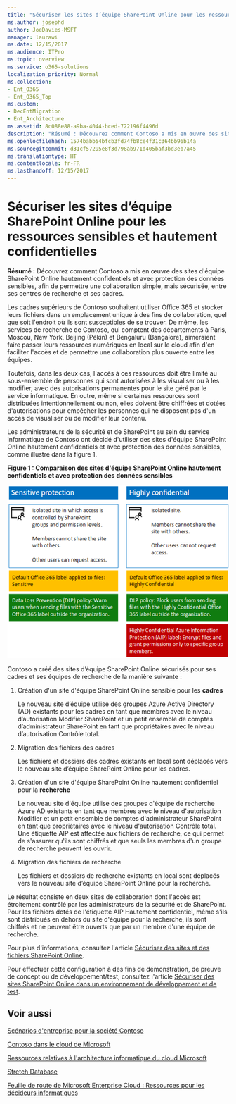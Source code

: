 ```yaml
---
title: "Sécuriser les sites d’équipe SharePoint Online pour les ressources sensibles et hautement confidentielles"
ms.author: josephd
author: JoeDavies-MSFT
manager: laurawi
ms.date: 12/15/2017
ms.audience: ITPro
ms.topic: overview
ms.service: o365-solutions
localization_priority: Normal
ms.collection:
- Ent_O365
- Ent_O365_Top
ms.custom:
- DecEntMigration
- Ent_Architecture
ms.assetid: 8c088e88-a9ba-4044-bced-722196f4496d
description: "Résumé : Découvrez comment Contoso a mis en œuvre des sites d'équipe SharePoint Online hautement confidentiels et avec protection des données sensibles, afin de permettre une collaboration simple, mais sécurisée, entre ses centres de recherche et ses cadres."
ms.openlocfilehash: 1574babb54bfcb3fd74fb8ce4f31c364bb96b14a
ms.sourcegitcommit: d31cf57295e8f3d798ab971d405baf3bd3eb7a45
ms.translationtype: HT
ms.contentlocale: fr-FR
ms.lasthandoff: 12/15/2017
---
```

# <a name="secure-sharepoint-online-team-sites-for-sensitive-and-highly-confidential-assets"></a>Sécuriser les sites d’équipe SharePoint Online pour les ressources sensibles et hautement confidentielles

 **Résumé :** Découvrez comment Contoso a mis en œuvre des sites d'équipe SharePoint Online hautement confidentiels et avec protection des données sensibles, afin de permettre une collaboration simple, mais sécurisée, entre ses centres de recherche et ses cadres.
  
Les cadres supérieurs de Contoso souhaitent utiliser Office 365 et stocker leurs fichiers dans un emplacement unique à des fins de collaboration, quel que soit l'endroit où ils sont susceptibles de se trouver. De même, les services de recherche de Contoso, qui comptent des départements à Paris, Moscou, New York, Beijing (Pékin) et Bengaluru (Bangalore), aimeraient faire passer leurs ressources numériques en local sur le cloud afin d'en faciliter l'accès et de permettre une collaboration plus ouverte entre les équipes.
  
Toutefois, dans les deux cas, l'accès à ces ressources doit être limité au sous-ensemble de personnes qui sont autorisées à les visualiser ou à les modifier, avec des autorisations permanentes pour le site géré par le service informatique. En outre, même si certaines ressources sont distribuées intentionnellement ou non, elles doivent être chiffrées et dotées d'autorisations pour empêcher les personnes qui ne disposent pas d'un accès de visualiser ou de modifier leur contenu.
  
Les administrateurs de la sécurité et de SharePoint au sein du service informatique de Contoso ont décidé d'utiliser des sites d'équipe SharePoint Online hautement confidentiels et avec protection des données sensibles, comme illustré dans la figure 1.
  
**Figure 1 : Comparaison des sites d'équipe SharePoint Online hautement confidentiels et avec protection des données sensibles**

![Sites d’équipe SharePoint Online hautement confidentiels et avec protection des données sensibles](images/Contoso_Poster/SP_Solution.png)
  
Contoso a créé des sites d’équipe SharePoint Online sécurisés pour ses cadres et ses équipes de recherche de la manière suivante :
  
1. Création d'un site d'équipe SharePoint Online sensible pour les **cadres**
    
    Le nouveau site d’équipe utilise des groupes Azure Active Directory (AD) existants pour les cadres en tant que membres avec le niveau d’autorisation Modifier SharePoint et un petit ensemble de comptes d’administrateur SharePoint en tant que propriétaires avec le niveau d’autorisation Contrôle total.
    
2. Migration des fichiers des cadres
    
    Les fichiers et dossiers des cadres existants en local sont déplacés vers le nouveau site d’équipe SharePoint Online pour les cadres.
    
3. Création d'un site d'équipe SharePoint Online hautement confidentiel pour la **recherche**
    
    Le nouveau site d'équipe utilise des groupes d'équipe de recherche Azure AD existants en tant que membres avec le niveau d'autorisation Modifier et un petit ensemble de comptes d'administrateur SharePoint en tant que propriétaires avec le niveau d'autorisation Contrôle total. Une étiquette AIP est affectée aux fichiers de recherche, ce qui permet de s'assurer qu'ils sont chiffrés et que seuls les membres d'un groupe de recherche peuvent les ouvrir.
    
4. Migration des fichiers de recherche
    
    Les fichiers et dossiers de recherche existants en local sont déplacés vers le nouveau site d’équipe SharePoint Online pour la recherche.
    
Le résultat consiste en deux sites de collaboration dont l'accès est étroitement contrôlé par les administrateurs de la sécurité et de SharePoint. Pour les fichiers dotés de l'étiquette AIP Hautement confidentiel, même s'ils sont distribués en dehors du site d'équipe pour la recherche, ils sont chiffrés et ne peuvent être ouverts que par un membre d'une équipe de recherche.
  
Pour plus d'informations, consultez l'article [Sécuriser des sites et des fichiers SharePoint Online]((https://docs.microsoft.com/microsoft-365-enterprise/secure-sharepoint-online-sites-and-files)).
  
 Pour effectuer cette configuration à des fins de démonstration, de preuve de concept ou de développement/test, consultez l'article [Sécuriser des sites SharePoint Online dans un environnement de développement et de test]((https://docs.microsoft.com/microsoft-365-enterprise/secure-sharepoint-online-sites-dev-test)).
  
## <a name="see-also"></a>Voir aussi

[Scénarios d'entreprise pour la société Contoso](enterprise-scenarios-for-the-contoso-corporation.md)
  
[Contoso dans le cloud de Microsoft](contoso-in-the-microsoft-cloud.md)
  
[Ressources relatives à l'architecture informatique du cloud Microsoft](microsoft-cloud-it-architecture-resources.md)

[Stretch Database]((https://msdn.microsoft.com/library/dn935011.aspx))
  
[Feuille de route de Microsoft Enterprise Cloud : Ressources pour les décideurs informatiques]((https://sway.com/FJ2xsyWtkJc2taRD))




